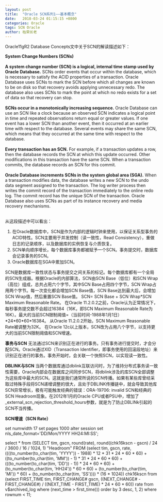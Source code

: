 ```yaml
---
layout: post
title:  "Oracle SCN系列1——基本概念"
date:   2018-03-24 01:15:15 +0800
categories: Oracle
tags: SCN Oracle
author: 枯荣长老
---
```


Oracle11gR2 Database Concepts文中关于SCN的解读描述如下：

**System Change Numbers (SCNs)**</br></br>
**A system change number (SCN) is a logical, internal time stamp used by Oracle**
**Database.** SCNs order events that occur within the database, which is necessary to
satisfy the ACID properties of a transaction. Oracle Database uses SCNs to mark the
SCN before which all changes are known to be on disk so that recovery avoids
applying unnecessary redo. The database also uses SCNs to mark the point at which
no redo exists for a set of data so that recovery can stop.</br></br>
**SCNs occur in a monotonically increasing sequence.** Oracle Database can use an SCN
like a clock because an observed SCN indicates a logical point in time and repeated
observations return equal or greater values. If one event has a lower SCN than another
event, then it occurred at an earlier time with respect to the database. Several events
may share the same SCN, which means that they occurred at the same time with
respect to the database.</br></br>
**Every transaction has an SCN.** For example, if a transaction updates a row, then the
database records the SCN at which this update occurred. Other modifications in this
transaction have the same SCN. When a transaction commits, the database records an SCN for this commit.</br></br>
**Oracle Database increments SCNs in the system global area (SGA).** When a
transaction modifies data, the database writes a new SCN to the undo data segment
assigned to the transaction. The log writer process then writes the commit record of
the transaction immediately to the online redo log. The commit record has the unique
SCN of the transaction. Oracle Database also uses SCNs as part of its instance
recovery and media recovery mechanisms. </br></br>

从这段描述中可以看出：
1. 在Oracle数据库中，SCN是作为内部的逻辑时钟来使用，以保证关系型事务的ACID特性。SCN主要用于并发控制（读一致性，Read Consistency），重做日志的记录顺序，以及数据库的实例恢复与介质恢复。
2. SCN单向顺序增长，每个数据库事务都被赋予一个SCN。事务提交时，数据库会记录事务的SCN。
3. Oracle数据库在SGA中累加SCN。

SCN是数据库一致性状态与事务提交之间关系的标记。每个数据库都有一个全局的SCN生成器。根据Oracle的内部算法，SCN由SCN Base（低位）和SCN Wrap（高位）组成，总共占用六个字节，其中SCN Base占用四个字节，SCN Wrap占用两个字节。每一次变化都会增加SCN Base值，SCN Base达到最大后，会增加SCN Wrap值，然后重置SCN Base值。
SCN= SCN Base + SCN Wrap\*SCN Maximum Reasonable Rate。
在Oracle 11.2.0.2之前，Oracle认为正常情况下，每秒事务提交数不会超过16384（16K，即SCN Maximum Reasonable Rate为16K）。最大的当前SCN限制阈值=（当前时间-1988年1月1日）\*24\*60\*60\*16384。
从Oracle 11.2.0.2开始，SCN Maximum Reasonable Rate被调整为32K。
在Oracle 12c以上版本，SCN改为占用八个字节，以支持更大的当前SCN限制阈值和SCN增速。

**事务与SCN**
无法通过SCN来识别正在进行的事务。只有事务进行提交时，才会分配SCN。Oracle通过XID（Transaction Identifier，即事务使用的回滚段地址）来识别正在进行的事务。事务开始时，会关联一个快照SCN，以实现读一致性。

**DBLINK与SCN**
当两个数据库通过dblink互联访问时，为了维持分布式事务读一致性需要，Oracle内部会在数据库之间同步SCN，将dblink涉及的库SCN全部调整为这些库中最大的SCN。这就是我们通常所说的SCN传播。如果有某些库曾经采取过特殊手段将SCN递增调整的很大，且处于DBLINK传播链中，就会导致其他库SCN异常增长，极有可能触发经典的错误：ORA-19706: invalid SCN和经典的SCN Headroom现象。在2012年1月的Oracle CPU或者PSU中，增加了_external_scn_rejection_threshold_hours参数，就是为了防止DBLINk引起的SCN不当传播。

**SCN增速（SCN Rate）**

set numwidth 17
set pages 1000
alter session set nls_date_format='DD/Mon/YYYY HH24:MI:SS';

select *
  from (SELECT tim,
               gscn,
               round(rate),
               round((chk16kscn - gscn) / 24 / 3600 / 16 / 1024, 1) "Headroom"
          FROM (select tim,
                       gscn,
                       rate,
                       ((((to_number(to_char(tim, 'YYYY')) - 1988) * 12 * 31 * 24 * 60 * 60) +
                       ((to_number(to_char(tim, 'MM')) - 1) * 31 * 24 * 60 * 60) +
                       (((to_number(to_char(tim, 'DD')) - 1)) * 24 * 60 * 60) +
                       (to_number(to_char(tim, 'HH24')) * 60 * 60) +
                       (to_number(to_char(tim, 'MI')) * 60) +
                       (to_number(to_char(tim, 'SS')))) * (16 * 1024)) chk16kscn
                  from (select FIRST_TIME tim,
                               FIRST_CHANGE# gscn,
                               ((NEXT_CHANGE# - FIRST_CHANGE#) /
                               ((NEXT_TIME - FIRST_TIME) * 24 * 60 * 60)) rate
                          from v$archived_log
                         where (next_time > first_time)))
         order by 3 desc, 1, 2)
 where rownum < 11;